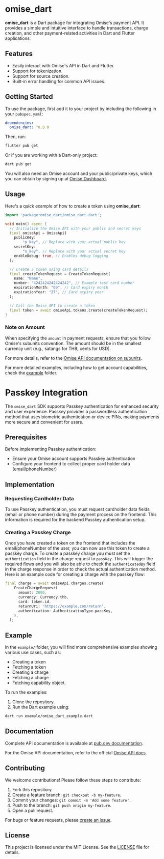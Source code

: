 # omise_dart

**omise_dart** is a Dart package for integrating Omise's payment API. It provides a simple and intuitive interface to handle transactions, charge creation, and other payment-related activities in Dart and Flutter applications.

## Features

- Easily interact with Omise's API in Dart and Flutter.
- Support for tokenization.
- Support for source creation.
- Built-in error handling for common API issues.

## Getting Started

To use the package, first add it to your project by including the following in your `pubspec.yaml`:

```yaml
dependencies:
  omise_dart: ^0.8.0
```

Then, run:

```bash
flutter pub get
```

Or if you are working with a Dart-only project:

```bash
dart pub get
```

You will also need an Omise account and your public/private keys, which you can obtain by signing up at [Omise Dashboard](https://dashboard.omise.co).

## Usage

Here's a quick example of how to create a token using **omise_dart**:

```dart
import 'package:omise_dart/omise_dart.dart';

void main() async {
  // Initialize the Omise API with your public and secret keys
  final omiseApi = OmiseApi(
    publicKey:
        "p_key", // Replace with your actual public key
    secretKey:
        "s_key", // Replace with your actual secret key
    enableDebug: true, // Enables debug logging
  );

  // Create a token using card details
  final createTokenRequest = CreateTokenRequest(
    name: "Name",
    number: "4242424242424242", // Example test card number
    expirationMonth: "09", // Card expiry month
    expirationYear: "27", // Card expiry year
  );

  // Call the Omise API to create a token
  final token = await omiseApi.tokens.create(createTokenRequest);
}
```

### Note on Amount

When specifying the `amount` in payment requests, ensure that you follow Omise's subunits convention. The amount should be in the smallest currency unit (e.g., satangs for THB, cents for USD).

For more details, refer to the [Omise API documentation on subunits](https://docs.omise.co/currency-and-amount).

For more detailed examples, including how to get account capabilities, check the [example](example/) folder.

# Passkey Integration

The `omise_dart` SDK supports Passkey authentication for enhanced security and user experience. Passkey provides a passwordless authentication method that uses biometric authentication or device PINs, making payments more secure and convenient for users.

## Prerequisites

Before implementing Passkey authentication:

- Ensure your Omise account supports Passkey authentication
- Configure your frontend to collect proper card holder data (email/phoneNumber)

## Implementation

### Requesting Cardholder Data

To use Passkey authentication, you must request cardholder data fields (email or phone number) during the payment process on the frontend. This information is required for the backend Passkey authentication setup.

### Creating a Passkey Charge

Once you have created a token on the frontend that includes the email/phoneNumber of the user, you can now use this token to create a passkey charge.
To create a passkey charge you must set the `authentication` field in the charge request to `passKey`. This will trigger the required flows and you will also be able to check the `authenticatedBy` field in the charge response in order to check the actual authentication method. Here is an example code for creating a charge with the passkey flow:

```dart
final charge = await omiseApi.charges.create(
    CreateChargeRequest(
      amount: 2000,
      currency: Currency.thb,
      card: token.id,
      returnUri: 'https://example.com/return',
      authentication: AuthenticationType.passKey,
    ),
  );
```

## Example

In the `example/` folder, you will find more comprehensive examples showing various use cases, such as:

- Creating a token
- Fetching a token
- Creating a charge
- Fetching a charge
- Fetching capability object.

To run the examples:

1. Clone the repository.
2. Run the Dart example using:

```bash
dart run example/omise_dart_example.dart
```

## Documentation

Complete API documentation is available at [pub.dev documentation](https://pub.dev/documentation/omise_dart/latest).

For the Omise API documentation, refer to the official [Omise API docs](https://www.omise.co/docs).

## Contributing

We welcome contributions! Please follow these steps to contribute:

1. Fork this repository.
2. Create a feature branch: `git checkout -b my-feature`.
3. Commit your changes: `git commit -m 'Add some feature'`.
4. Push to the branch: `git push origin my-feature`.
5. Open a pull request.

For bugs or feature requests, please [create an issue](https://github.com/omise/omise_dart/issues).

## License

This project is licensed under the MIT License. See the [LICENSE](LICENSE) file for details.
